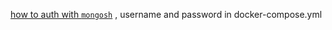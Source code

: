 [how to auth with `mongosh`](https://www.mongodb.com/docs/mongodb-shell/connect/#connect-with-authentication:~:text=For%20example%2C%20to%20authenticate%20as%20user%20alice%20on%20the%20admin%20database%2C%20run%20the%20following%20command%3A) , username and password in docker-compose.yml
